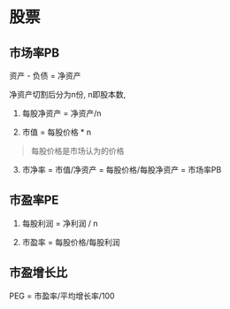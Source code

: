 <!--
Created: Mon Oct 21 2019 14:18:26 GMT+0800 (China Standard Time)
Modified: Mon Oct 21 2019 14:28:07 GMT+0800 (China Standard Time)
-->

#   股票

## 市场率PB

资产 - 负债 = 净资产

净资产切割后分为n份, n即股本数, 

1. 每股净资产 = 净资产/n

2. 市值 = 每股价格 * n

> 每股价格是市场认为的价格

3. 市净率 = 市值/净资产 = 每股价格/每股净资产 = 市场率PB

## 市盈率PE

1. 每股利润 = 净利润 / n

2. 市盈率 = 每股价格/每股利润

## 市盈增长比

PEG = 市盈率/平均增长率/100

